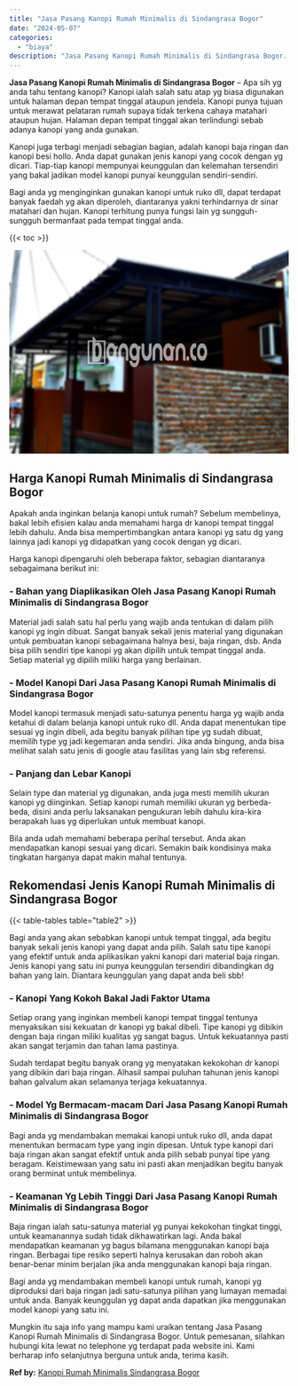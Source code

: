 ```yaml
---
title: "Jasa Pasang Kanopi Rumah Minimalis di Sindangrasa Bogor"
date: "2024-05-07"
categories: 
  - "biaya"
description: "Jasa Pasang Kanopi Rumah Minimalis di Sindangrasa Bogor. Mungkin itu saja info yang mampu kami uraikan tentang Jasa Pasang Kanopi Rumah Minimalis di Sindangr..."
---
```


**Jasa Pasang Kanopi Rumah Minimalis di Sindangrasa Bogor** – Apa sih yg anda tahu tentang kanopi? Kanopi ialah salah satu atap yg biasa digunakan untuk halaman depan tempat tinggal ataupun jendela. Kanopi punya tujuan untuk merawat pelataran rumah supaya tidak terkena cahaya matahari ataupun hujan. Halaman depan tempat tinggal akan terlindungi sebab adanya kanopi yang anda gunakan.

Kanopi juga terbagi menjadi sebagian bagian, adalah kanopi baja ringan dan kanopi besi hollo. Anda dapat gunakan jenis kanopi yang cocok dengan yg dicari. Tiap-tiap kanopi mempunyai keunggulan dan kelemahan tersendiri yang bakal jadikan model kanopi punyai keunggulan sendiri-sendiri.

Bagi anda yg menginginkan gunakan kanopi untuk ruko dll, dapat terdapat banyak faedah yg akan diperoleh, diantaranya yakni terhindarnya dr sinar matahari dan hujan. Kanopi terhitung punya fungsi lain yg sungguh-sungguh bermanfaat pada tempat tinggal anda.

{{< toc >}}

![Jasa Pasang Kanopi Rumah Minimalis di Sindangrasa Bogor](/images/harga-kanopi-minimalis-63.png)

## Harga Kanopi Rumah Minimalis di Sindangrasa Bogor

Apakah anda inginkan belanja kanopi untuk rumah? Sebelum membelinya, bakal lebih efisien kalau anda memahami harga dr kanopi tempat tinggal lebih dahulu. Anda bisa mempertimbangkan antara kanopi yg satu dg yang lainnya jadi kanopi yg didapatkan yang cocok dengan yg dicari.

Harga kanopi dipengaruhi oleh beberapa faktor, sebagian diantaranya sebagaimana berikut ini:

### \- Bahan yang Diaplikasikan Oleh Jasa Pasang Kanopi Rumah Minimalis di Sindangrasa Bogor

Material jadi salah satu hal perlu yang wajib anda tentukan di dalam pilih kanopi yg ingin dibuat. Sangat banyak sekali jenis material yang digunakan untuk pembuatan kanopi sebagaimana halnya besi, baja ringan, dsb. Anda bisa pilih sendiri tipe kanopi yg akan dipilih untuk tempat tinggal anda. Setiap material yg dipilih miliki harga yang berlainan.

### \- Model Kanopi Dari Jasa Pasang Kanopi Rumah Minimalis di Sindangrasa Bogor

Model kanopi termasuk menjadi satu-satunya penentu harga yg wajib anda ketahui di dalam belanja kanopi untuk ruko dll. Anda dapat menentukan tipe sesuai yg ingin dibeli, ada begitu banyak pilihan tipe yg sudah dibuat, memilih type yg jadi kegemaran anda sendiri. Jika anda bingung, anda bisa melihat salah satu jenis di google atau fasilitas yang lain sbg referensi.

### \- Panjang dan Lebar Kanopi

Selain type dan material yg digunakan, anda juga mesti memilih ukuran kanopi yg diinginkan. Setiap kanopi rumah memiliki ukuran yg berbeda-beda, disini anda perlu laksanakan pengukuran lebih dahulu kira-kira berapakah luas yg diperlukan untuk membuat kanopi.

Bila anda udah memahami beberapa perihal tersebut. Anda akan mendapatkan kanopi sesuai yang dicari. Semakin baik kondisinya maka tingkatan harganya dapat makin mahal tentunya.

## Rekomendasi Jenis Kanopi Rumah Minimalis di Sindangrasa Bogor

{{< table-tables table="table2" >}}

Bagi anda yang akan sebabkan kanopi untuk tempat tinggal, ada begitu banyak sekali jenis kanopi yang dapat anda pilih. Salah satu tipe kanopi yang efektif untuk anda aplikasikan yakni kanopi dari material baja ringan. Jenis kanopi yang satu ini punya keunggulan tersendiri dibandingkan dg bahan yang lain. Diantara keunggulan yang dapat anda beli sbb!

### \- Kanopi Yang Kokoh Bakal Jadi Faktor Utama

Setiap orang yang inginkan membeli kanopi tempat tinggal tentunya menyaksikan sisi kekuatan dr kanopi yg bakal dibeli. Tipe kanopi yg dibikin dengan baja ringan miliki kualitas yg sangat bagus. Untuk kekuatannya pasti akan sangat terjamin dan tahan lama pastinya.

Sudah terdapat begitu banyak orang yg menyatakan kekokohan dr kanopi yang dibikin dari baja ringan. Alhasil sampai puluhan tahunan jenis kanopi bahan galvalum akan selamanya terjaga kekuatannya.

### \- Model Yg Bermacam-macam Dari Jasa Pasang Kanopi Rumah Minimalis di Sindangrasa Bogor

Bagi anda yg mendambakan memakai kanopi untuk ruko dll, anda dapat menentukan bermacam type yang ingin dipesan. Untuk type kanopi dari baja ringan akan sangat efektif untuk anda pilih sebab punyai tipe yang beragam. Keistimewaan yang satu ini pasti akan menjadikan begitu banyak orang berminat untuk membelinya.

### \- Keamanan Yg Lebih Tinggi Dari Jasa Pasang Kanopi Rumah Minimalis di Sindangrasa Bogor

Baja ringan ialah satu-satunya material yg punyai kekokohan tingkat tinggi, untuk keamanannya sudah tidak dikhawatirkan lagi. Anda bakal mendapatkan keamanan yg bagus bilamana menggunakan kanopi baja ringan. Berbagai tipe resiko seperti halnya kerusakan dan roboh akan benar-benar minim berjalan jika anda menggunakan kanopi baja ringan.

Bagi anda yg mendambakan membeli kanopi untuk rumah, kanopi yg diproduksi dari baja ringan jadi satu-satunya pilihan yang lumayan memadai untuk anda. Banyak keunggulan yg dapat anda dapatkan jika menggunakan model kanopi yang satu ini.

Mungkin itu saja info yang mampu kami uraikan tentang Jasa Pasang Kanopi Rumah Minimalis di Sindangrasa Bogor. Untuk pemesanan, silahkan hubungi kita lewat no telephone yg terdapat pada website ini. Kami berharap info selanjutnya berguna untuk anda, terima kasih.

**Ref by:**  [Kanopi Rumah Minimalis Sindangrasa Bogor](https://id.wikipedia.org/wiki/Kanopi)
